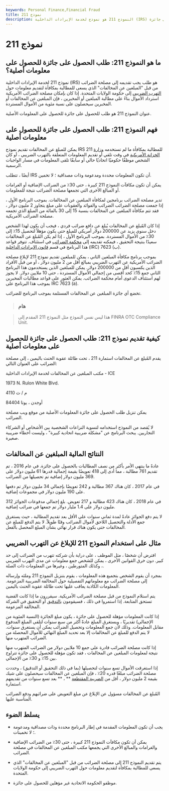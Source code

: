 ```yaml
---
keywords: Personal Finance,Financial Fraud
title: نموذج 211
description: النموذج 211 هو نموذج لخدمة الإيرادات الداخلية (IRS) لتقديمه للمخبرين ، والإبلاغ عن أولئك الذين يتهربون من الضرائب ، للحصول على جائزة.
---
```


# نموذج 211
## ما هو النموذج 211: طلب الحصول على جائزة للحصول على معلومات أصلية؟

نموذج 211 لخدمة الإيرادات الداخلية (IRS) هو طلب يجب تقديمه إلى مصلحة الضرائب من قبل "المبلغين عن المخالفات" الذي يسعى للمطالبة بمكافأة لتقديم معلومات حول [التهرب الضريبي](/taxevasion) إلى حكومة الولايات المتحدة. إذا كان بإمكان مصلحة الضرائب الأمريكية استرداد الأموال بناءً على مطالبة المبلغين أو المخبرين ، فإن المبلغين عن المخالفات أو المخبرين سيحصلون على نسبة مئوية من الأموال المستردة.

عنوان النموذج 211 هو طلب للحصول على جائزة للحصول على المعلومات الأصلية.

## فهم النموذج 211: طلب الحصول على جائزة للحصول على معلومات أصلية

يمكن للمبلغ عن المخالفات تقديم نموذج IRS 211 للمطالبة بمكافأة ما لم تستخدمه [وزارة الخزانة الأمريكية](/ustreasury) في وقت تلقي أو تقديم المعلومات المتعلقة بالتهرب الضريبي ، أو كان الشخص موظفًا حكوميًا اتحاديًا حالي أو سابقًا تلقى المعلومات في مسار الواجبات الرسمية.

أيضًا ، تتطلب IRS أن تكون المعلومات محددة ومدعومة وذات مصداقية ؛ لا تخمين.

يمكن أن تكون مكافآت النموذج 211 كبيرة ، حتى 30٪ من الضرائب الإضافية أو الغرامات أو المبالغ الأخرى التي تجمعها مصلحة الضرائب نتيجة للمعلومات.

تدير مصلحة الضرائب برنامجين لمكافأة المبلغين عن المخالفات. بموجب البرنامج الأول ، إذا جمعت مصلحة الضرائب الضرائب والفوائد والعقوبات على مبلغ يتجاوز 2 مليون دولار ، فقد تتم مكافأة المبلغين عن المخالفات بنسبة 15 إلى 30 بالمائة من المبلغ الذي تجمعه مصلحة الضرائب الأمريكية.

إذا كان المُبلغ عن المخالفات يُبلغ عن دافع ضرائب فردي ، فيجب أن يكون لهذا الشخص دخل سنوي يزيد عن 200000 دولار أمريكي للمبلغ حتى يكون مؤهلاً لتحصيل 15٪ إلى 30٪ من الأموال المستردة. بموجب البرنامج الأول ، إذا لم يكن المُبلغ عن المخالفات سعيدًا بنتيجة التحقيق ، فيمكنه تقديمه إلى [محكمة الضرائب](/taxcourt) في استئناف. تتوفر قواعد هذا البرنامج في قسم [قانون الإيرادات الداخلية](/internal-revenue-code) (IRC) 7623 (ب).

بموجب برنامج مكافأة المبلغين الثاني ، يمكن للمبلغين تقديم نموذج 211 لإبلاغ مصلحة الضرائب الأمريكية عن التهرب الضريبي بمبالغ أقل من 2 مليون دولار ، أو من قبل الأفراد الذين يكسبون أقل من 200000 دولار. يمكن للمبلغين الذين يستخدمون هذا البرنامج الثاني جمع 15٪ كحد أقصى من إجمالي الأموال المستردة ، حتى 10 ملايين دولار. لا يجوز لهم استئناف الدعوى أمام محكمة الضرائب. يمكن العثور على قواعد مطالبات المخبرين بموجب هذا البرنامج على IRC 7623 (a).

تخضع أي جائزة المبلغين عن المخالفات المستلمة بموجب البرنامج للضرائب.

> ### هام

> هذا ليس نفس النموذج مثل النموذج 211 المقدم إلى FINRA OTC Compliance Unit.

>

## كيفية تقديم نموذج 211: طلب الحصول على جائزة للحصول على معلومات أصلية

يقدم المُبلغ عن المخالفات استمارة 211 ، تحت طائلة عقوبة الحنث باليمين ، إلى مصلحة الضرائب على العنوان التالي:

مكتب المبلغين عن المخالفات لخدمة الإيرادات الداخلية - ICE

1973 N. Rulon White Blvd.

م / ث 4110

أوجدن ، يوتا 84404

يمكن تنزيل طلب الحصول على جائزة المعلومات الأصلية من موقع ويب مصلحة الضرائب.

لا يُقصد من النموذج استخدامه لتسوية النزاعات الشخصية بين الأشخاص أو الشركاء التجاريين. يبحث البرنامج عن "مشكلة ضريبية اتحادية كبيرة" ، وليست أخطاء ضريبية صغيرة.

## النتائج المالية المبلغين عن المخالفات

عادةً ما ينتهي الأمر بأكثر من نصف المطالبات بالحصول على جائزة. في عام 2016 ، تم تقديم 761 مطالبة ، مما أدى إلى 418 تعويضًا بقيمة إجمالية قدرها 61 مليون دولار على 369 مليون دولار إضافية تم تحصيلها من الضرائب.

في عام 2017 ، كان هناك 367 مطالبة و 242 تعويضًا بإجمالي 34 مليون دولار تم دفعها على 190 مليون دولار في مجموعات إضافية.

في عام 2018 ، كان هناك 423 مطالبة و 217 تعويض. بلغ إجمالي مدفوعات الجوائز 312 مليون دولار على 1.4 مليار دولار تم جمعها في ضرائب إضافية.

لا يتم دفع الجوائز عادةً لمدة ثماني سنوات على الأقل بعد تقديم المطالبة ، حيث يستغرق جمع الأدلة والتحصيل اللاحق لأموال الضرائب وقتًا طويلاً. لا يتم الدفع للمبلغ عن المخالفات حتى يكون هناك قرار نهائي بشأن المبلغ المحصل بالفعل.

## مثال على استخدام النموذج 211 للإبلاغ عن التهرب الضريبي

افترض أن شخصًا ، مثل الموظف ، على دراية بأن شركته تتهرب من الضرائب إلى حد كبير. دون خرق القوانين الأخرى ، يمكن للشخص جمع معلومات عن مدى التهرب الضريبي ، وكذلك المتورطين ، وغيرها من المعلومات ذات الصلة.

بمجرد أن يقوم الشخص بتجميع هذه المعلومات ، يقوم بتنزيل النموذج 211 وملئه وإرساله إلى مصلحة الضرائب مع معلوماتهم التفصيلية حول المخالفة الضريبية المزعومة. المعلومات الكاذبة يعاقب عليها تحت طائلة عقوبة الحنث باليمين.

يتم استلام النموذج من قبل مصلحة الضرائب الأمريكية. سيقررون ما إذا كانت القضية تستحق المتابعة. إذا استمروا في ذلك ، فسيقومون [بالتدقيق](/audit) أو التحقيق في الشركة المخالفة المزعومة.

إذا كانت المعلومات مؤهلة للحصول على جائزة ، يكون مبلغ الجائزة (النسبة المئوية من الإجمالي) تقديريًا ، ويستغرق المبلغ عادةً أكثر من سبع سنوات لتلقي المبلغ المدفوع مقابل المعلومات. وذلك لأن جمع المعلومات وتحصيل الضرائب يمكن أن يستغرق سنوات. لا يتم الدفع للمبلغ عن المخالفات إلا بعد تحديد المبلغ النهائي للأموال المحصلة من الضرائب المتهرب منها.

إذا كانت مصلحة الضرائب قادرة على جمع 10 ملايين دولار من الضرائب المتهرب منها نتيجة لمعلومات المبلغين عن المخالفات ، فقد تكون مؤهلة للحصول على جائزة تتراوح بين 15٪ و 30٪ من الإجمالي.

إذا استغرقت الأموال تسع سنوات لتحصيلها (بما في ذلك التحقيق أو التدقيق) ، وحددت مصلحة الضرائب مبلغًا قدره 20٪ ، فإن المبلغين عن المخالفات سيحصلون على شيك بقيمة 2 مليون دولار ، أقل من [الضريبة المقتطعة](/withholdingtax) ** ، ** بعد تسع سنوات من تقديمهم استمارة.

المُبلغ عن المخالفات مسؤول عن الإبلاغ عن مبلغ التعويض على ضرائبهم ودفع الضرائب المناسبة عليها.

## يسلط الضوء

- يجب أن تكون المعلومات المقدمة في إطار البرنامج محددة وذات مصداقية ومدعومة ؛ لا تخمينات.

- يمكن أن تكون مكافآت النموذج 211 كبيرة ، حتى 30٪ من الضرائب الإضافية والغرامات والمبالغ الأخرى التي يجمعها مكتب المبلغين عن المخالفات في مصلحة الضرائب.

- يتم تقديم النموذج 211 إلى مصلحة الضرائب من قبل "المبلغين عن المخالفات" الذي يسعى للمطالبة بمكافأة لتقديم معلومات حول التهرب الضريبي إلى حكومة الولايات المتحدة.

- موظفو الحكومة الاتحادية غير مؤهلين للحصول على جائزة.

